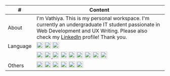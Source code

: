 | #  | Content |
| ------------- | ------------- |
| About | I'm Vathiya. This is my personal workspace. I'm currently an undergraduate IT student passionate in Web Development and UX Writing. Please also check my [LinkedIn](https://www.linkedin.com/in/vathiyarezky/) profile! Thank you. |
| Language  | <a href="https://isocpp.org/" title="C++"><img src="https://github.com/get-icon/geticon/raw/master/icons/c-plusplus.svg" alt="C++" width="21px" height="21px"></a> <a href="https://www.w3.org/TR/html5/" title="HTML5"><img src="https://github.com/get-icon/geticon/raw/master/icons/html-5.svg" alt="HTML5" width="21px" height="21px"></a> <a href="https://developer.mozilla.org/en-US/docs/Web/JavaScript" title="JavaScript"><img src="https://github.com/get-icon/geticon/raw/master/icons/javascript.svg" alt="JavaScript" width="21px" height="21px"></a> |
|  | <a href="https://www.w3.org/TR/CSS/" title="CSS3"><img src="https://github.com/get-icon/geticon/raw/master/icons/css-3.svg" alt="CSS3" width="21px" height="21px"></a> <a href="https://getbootstrap.com/" title="Bootstrap"><img src="https://github.com/get-icon/geticon/raw/master/icons/bootstrap.svg" alt="Bootstrap" width="21px" height="21px"> <a href="https://nodejs.org/" title="Node.js"><img src="https://github.com/get-icon/geticon/raw/master/icons/nodejs-icon.svg" alt="Node.js" width="21px" height="21px"></a> <a href="https://expressjs.com/" title="Express"><img src="https://raw.githubusercontent.com/tomchen/stack-icons/master/logos/express.svg" alt="Express" width="21px" height="21px"></a> <a href="https://www.npmjs.com/" title="npm"><img src="https://github.com/get-icon/geticon/raw/master/icons/npm.svg" alt="npm" width="21px" height="21px"></a> <a href="https://dev.mysql.com/" title="MySQL"><img src="https://github.com/get-icon/geticon/raw/master/icons/mysql.svg" alt="MySQL" width="21px" height="21px"></a> <a href="https://www.postgresql.org/" title="PostgreSQL"><img src="https://github.com/get-icon/geticon/raw/master/icons/postgresql.svg" alt="PostgreSQL" width="21px" height="21px"></a>  <a href="https://sequelize.org/master/" title="Sequelize"><img src="https://github.com/tomchen/stack-icons/raw/master/logos/sequelize.svg" alt="Sequelize" width="21px" height="21px" style="max-width: 100%;"></a> <a href="https://jwt.io/" title="JWT"><img src="https://camo.githubusercontent.com/8c3663d10582bf346a1ccfd7809f98113b92e5f13f2e6ba7438656496cc57d28/68747470733a2f2f6a77742e696f2f696d672f7069635f6c6f676f2e737667" alt="JWT" width="21px" height="21px" data-canonical-src="https://jwt.io/img/pic_logo.svg"></a> |
| Others | <a href="https://code.visualstudio.com/" title="Visual Studio Code"><img src="https://github.com/get-icon/geticon/raw/master/icons/visual-studio-code.svg" alt="Visual Studio Code" width="21px" height="21px"></a> <a href="https://wordpress.org/" title="WordPress"><img src="https://github.com/get-icon/geticon/raw/master/icons/wordpress-icon.svg" alt="WordPress" width="21px" height="21px"></a> <a href="https://www.jetbrains.com/idea/" title="IntelliJ IDEA"><img src="https://github.com/tomchen/stack-icons/raw/master/logos/intellij-idea.svg" alt="IntelliJ IDEA" width="21px" height="21px"></a> <a href="https://www.figma.com/" title="Figma"><img src="https://raw.githubusercontent.com/tomchen/stack-icons/master/logos/figma.svg" alt="Figma" width="21px" height="21px"></a> <a href="https://git-scm.com/" title="Git" rel="nofollow"><img src="https://github.com/tomchen/stack-icons/raw/master/logos/git-icon.svg" alt="Git" width="21px" height="21px"></a> <a href="https://www.postman.com/" title="Postman"><img src="https://github.com/tomchen/stack-icons/raw/master/logos/postman.svg" alt="Postman" width="21px" height="21px"></a> |


